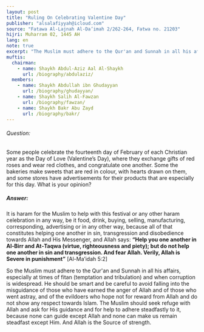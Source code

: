```yaml
---
layout: post
title: "Ruling On Celebrating Valentine Day"
publisher: "alsalafiyyah@icloud.com"
source: "Fatawa Al-Lajnah Al-Da’imah 2/262-264, Fatwa no. 21203"
hijri: Muharram 02, 1445 AH
lang: en
note: true
excerpt: "The Muslim must adhere to the Qur'an and Sunnah in all his affairs, especially at times of fitan (temptation and tribulation) and when corruption is widespread."
muftis:
  chairman: 
    - name: Shaykh Abdul-Aziz Aal Al-Shaykh
      url: /biography/abdulaziz/
  members:
    - name: Shaykh Abdullah ibn Ghudayyan
      url: /biography/ghudayyan/
    - name: Shaykh Salih Al-Fawzan
      url: /biography/fawzan/
    - name: Shaykh Bakr Abu Zayd
      url: /biography/bakr/  
---
```


###### Question: 

Some people celebrate the fourteenth day of February of each Christian year as the Day of Love (Valentine’s Day), where they exchange gifts of red roses and wear red clothes, and congratulate one another. Some the bakeries make sweets that are red in colour, with hearts drawn on them, and some stores have advertisements for their products that are especially for this day. What is your opinion?

##### Answer:

It is haram for the Muslim to help with this festival or any other haram celebration in any way, be it food, drink, buying, selling, manufacturing, corresponding, advertising or in any other way, because all of that constitutes helping one another in sin, transgression and disobedience towards Allah and His Messenger, and Allah says: **“Help you one another in Al‑Birr and At‑Taqwa (virtue, righteousness and piety); but do not help one another in sin and transgression. And fear Allah. Verily, Allah is Severe in punishment”** [Al-Ma’idah 5:2]  

So the Muslim must adhere to the Qur'an and Sunnah in all his affairs, especially at times of fitan (temptation and tribulation) and when corruption is widespread. He should be smart and be careful to avoid falling into the misguidance of those who have earned the anger of Allah and of those who went astray, and of the evildoers who hope not for reward from Allah and do not show any respect towards Islam. The Muslim should seek refuge with Allah and ask for His guidance and for help to adhere steadfastly to it, because none can guide except Allah and none can make us remain steadfast except Him. And Allah is the Source of strength. 
